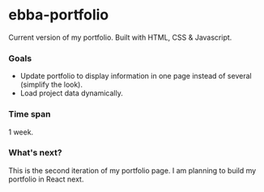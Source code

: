 # ebba-portfolio

Current version of my portfolio. Built with HTML, CSS & Javascript.

### Goals
- Update portfolio to display information in one page instead of several (simplify the look).
- Load project data dynamically.

### Time span
1 week.

### What's next?
This is the second iteration of my portfolio page. I am planning to build my portfolio in React next.
